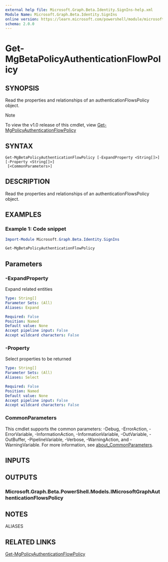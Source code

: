 ```yaml
---
external help file: Microsoft.Graph.Beta.Identity.SignIns-help.xml
Module Name: Microsoft.Graph.Beta.Identity.SignIns
online version: https://learn.microsoft.com/powershell/module/microsoft.graph.beta.identity.signins/get-mgbetapolicyauthenticationflowpolicy
schema: 2.0.0
---
```


# Get-MgBetaPolicyAuthenticationFlowPolicy

## SYNOPSIS
Read the properties and relationships of an authenticationFlowsPolicy object.

> [!NOTE]
> To view the v1.0 release of this cmdlet, view [Get-MgPolicyAuthenticationFlowPolicy](/powershell/module/Microsoft.Graph.Identity.SignIns/Get-MgPolicyAuthenticationFlowPolicy?view=graph-powershell-v1.0)

## SYNTAX

```
Get-MgBetaPolicyAuthenticationFlowPolicy [-ExpandProperty <String[]>] [-Property <String[]>]
 [<CommonParameters>]
```

## DESCRIPTION
Read the properties and relationships of an authenticationFlowsPolicy object.

## EXAMPLES

### Example 1: Code snippet
```powershell
Import-Module Microsoft.Graph.Beta.Identity.SignIns

Get-MgBetaPolicyAuthenticationFlowPolicy

```
## Parameters

### -ExpandProperty
Expand related entities

```yaml
Type: String[]
Parameter Sets: (All)
Aliases: Expand

Required: False
Position: Named
Default value: None
Accept pipeline input: False
Accept wildcard characters: False
```

### -Property
Select properties to be returned

```yaml
Type: String[]
Parameter Sets: (All)
Aliases: Select

Required: False
Position: Named
Default value: None
Accept pipeline input: False
Accept wildcard characters: False
```

### CommonParameters
This cmdlet supports the common parameters: -Debug, -ErrorAction, -ErrorVariable, -InformationAction, -InformationVariable, -OutVariable, -OutBuffer, -PipelineVariable, -Verbose, -WarningAction, and -WarningVariable. For more information, see [about_CommonParameters](http://go.microsoft.com/fwlink/?LinkID=113216).

## INPUTS

## OUTPUTS

### Microsoft.Graph.Beta.PowerShell.Models.IMicrosoftGraphAuthenticationFlowsPolicy
## NOTES

ALIASES

## RELATED LINKS
[Get-MgPolicyAuthenticationFlowPolicy](/powershell/module/Microsoft.Graph.Identity.SignIns/Get-MgPolicyAuthenticationFlowPolicy?view=graph-powershell-v1.0)

